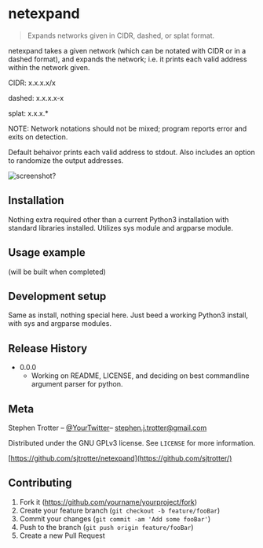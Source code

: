 # netexpand
> Expands networks given in CIDR, dashed, or splat format.

netexpand takes a given network (which can be notated with CIDR or in a dashed format), and expands the network; i.e. it prints each valid address within the network given.

CIDR:   x.x.x.x/x

dashed: x.x.x.x-x

splat:  x.x.x.\*

NOTE: Network notations should not be mixed; program reports error and exits on detection.

Default behaivor prints each valid address to stdout. Also includes an option to randomize the output addresses.

![screenshot?]()

## Installation

Nothing extra required other than a current Python3 installation with standard libraries installed. Utilizes sys module and argparse module.

## Usage example

(will be built when completed)

## Development setup

Same as install, nothing special here. Just beed a working Python3 install, with sys and argparse modules.

## Release History

* 0.0.0
    * Working on README, LICENSE, and deciding on best commandline argument parser for python.

## Meta

Stephen Trotter – [@YourTwitter](link)– stephen.j.trotter@gmail.com

Distributed under the GNU GPLv3 license. See ``LICENSE`` for more information.

[https://github.com/sjtrotter/netexpand](https://github.com/sjtrotter/)

## Contributing

1. Fork it (<https://github.com/yourname/yourproject/fork>)
2. Create your feature branch (`git checkout -b feature/fooBar`)
3. Commit your changes (`git commit -am 'Add some fooBar'`)
4. Push to the branch (`git push origin feature/fooBar`)
5. Create a new Pull Request

<!-- Markdown link & img dfn's -->
[wiki]: https://github.com/sjtrotter/netexpand/wiki

